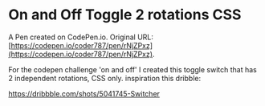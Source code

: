 # On and Off Toggle 2 rotations CSS

A Pen created on CodePen.io. Original URL: [https://codepen.io/coder787/pen/rNjZPxz](https://codepen.io/coder787/pen/rNjZPxz).

For the codepen challenge 'on and off' I created this toggle switch that has 2 independent rotations, CSS only.  inspiration this dribble:

https://dribbble.com/shots/5041745-Switcher
